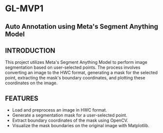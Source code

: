 # GL-MVP1
## Auto Annotation using Meta's Segment Anything Model

## INTRODUCTION

This project utilizes Meta's Segment Anything Model to perform image segmentation based on user-selected points. The process involves converting an image to the HWC format, generating a mask for the selected point, extracting the mask's boundary coordinates, and plotting these coordinates on the image.

## FEATURES

- Load and preprocess an image in HWC format.
- Generate a segmentation mask for a user-selected point.
- Extract boundary coordinates of the mask using OpenCV.
- Visualize the mask boundaries on the original image with Matplotlib.


